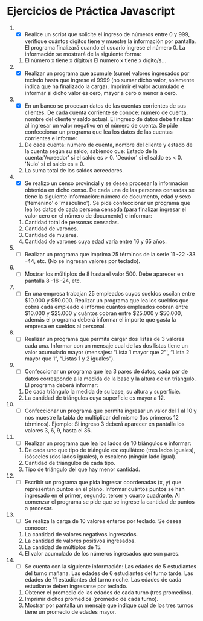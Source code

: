 # Ejercicios de Práctica Javascript

1. -[x] Realice un script que solicite el ingreso de números entre 0 y 999, verifique cuántos dígitos tiene y muestre la información por pantalla. El programa finalizará cuando el usuario ingrese el número 0. La información se mostrará de la siguiente forma:
    1. El número x tiene x dígito/s
    El numero x tiene x dígito/s...
    
2. - [x] Realizar un programa que acumule (sume) valores ingresados por teclado hasta que ingrese el 9999 (no sumar dicho valor, solamente indica que ha finalizado la carga). Imprimir el valor acumulado e informar si dicho valor es cero, mayor a cero o menor a cero.

3. - [x] En un banco se procesan datos de las cuentas corrientes de sus clientes. De cada cuenta corriente se conoce: número de cuenta, nombre del cliente y saldo actual. El ingreso de datos debe finalizar al ingresar un valor negativo en el número de cuenta. Se pide confeccionar un programa que lea los datos de las cuentas corrientes e informe:
    1. De cada cuenta: número de cuenta, nombre del cliente y estado de la cuenta según su saldo, sabiendo que: Estado de la cuenta:'Acreedor' si el saldo es > 0. 'Deudor' si el saldo es < 0. 'Nulo' si el saldo es = 0.
    2. La suma total de los saldos acreedores.
    
4. - [x] Se realizó un censo provincial y se desea procesar la información obtenida en dicho censo. De cada una de las personas censadas se tiene la siguiente información: número de documento, edad y sexo ('femenino' o 'masculino'). Se pide confeccionar un programa que lea los datos de cada persona censada (para finalizar ingresar el valor cero en el número de documento) e informar:
    1. Cantidad total de personas censadas.
    2. Cantidad de varones.
    3. Cantidad de mujeres.
    4. Cantidad de varones cuya edad varía entre 16 y 65 años.
    
5. - [ ] Realizar un programa que imprima 25 términos de la serie 11 -22 -33 -44, etc. (No se ingresan valores por teclado).

6. - [ ] Mostrar los múltiplos de 8 hasta el valor 500. Debe aparecer en pantalla 8 -16 -24, etc.

7. - [ ] En una empresa trabajan 25 empleados cuyos sueldos oscilan entre $10.000 y $50.000. Realizar un programa que lea los sueldos que cobra cada empleado e informe cuántos empleados cobran entre $10.000 y $25.000 y cuántos cobran entre $25.000 y $50.000, además el programa deberá informar el importe que gasta la empresa en sueldos al personal.

8. - [ ] Realizar un programa que permita cargar dos listas de 3 valores cada una. Informar con un mensaje cual de las dos listas tiene un valor acumulado mayor (mensajes: “Lista 1 mayor que 2”', “Lista 2 mayor que 1”, “Listas 1 y 2 iguales”).

9. - [ ] Confeccionar un programa que lea 3 pares de datos, cada par de datos corresponde a la medida de la base y la altura de un triángulo. El programa deberá informar:
    1. De cada triángulo la medida de su base, su altura y superficie.
    2. La cantidad de triángulos cuya superficie es mayor a 12.
    
10. - [ ] Confeccionar un programa que permita ingresar un valor del 1 al 10 y nos muestre la tabla de multiplicar del mismo (los primeros 12 términos). Ejemplo: Si ingreso 3 deberá aparecer en pantalla los valores 3, 6, 9, hasta el 36.

11. - [ ] Realizar un programa que lea los lados de 10 triángulos e informar:
    1. De cada uno que tipo de triángulo es: equilátero (tres lados iguales), isósceles (dos lados iguales), o escaleno (ningún lado igual).
    2. Cantidad de triángulos de cada tipo.
    3. Tipo de triángulo del que hay menor cantidad.
    
12. - [ ] Escribir un programa que pida ingresar coordenadas (x, y) que representan puntos en el plano. Informar cuántos puntos se han ingresado en el primer, segundo, tercer y cuarto cuadrante. Al comenzar el programa se pide que se ingrese la cantidad de puntos a procesar.

13. - [ ] Se realiza la carga de 10 valores enteros por teclado. Se desea conocer:
    1. La cantidad de valores negativos ingresados.
    2. La cantidad de valores positivos ingresados.
    3. La cantidad de múltiplos de 15.
    4. El valor acumulado de los números ingresados que son pares.

14. - [ ] Se cuenta con la siguiente información: Las edades de 5 estudiantes del turno mañana. Las edades de 6 estudiantes del turno tarde. Las edades de 11 estudiantes del turno noche. Las edades de cada estudiante deben ingresarse por teclado.
    1. Obtener el promedio de las edades de cada turno (tres promedios).
    2. Imprimir dichos promedios (promedio de cada turno).
    3. Mostrar por pantalla un mensaje que indique cual de los tres turnos tiene un promedio de edades mayor.